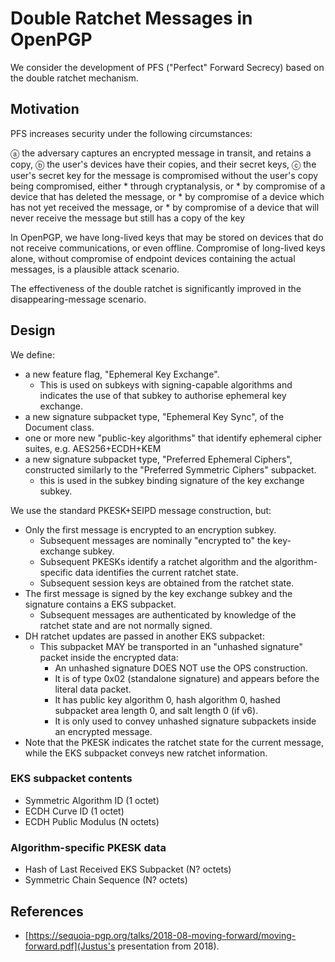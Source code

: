 # Double Ratchet Messages in OpenPGP

We consider the development of PFS ("Perfect" Forward Secrecy) based on the double ratchet mechanism.

## Motivation

PFS increases security under the following circumstances:

ⓐ the adversary captures an encrypted message in transit, and retains a copy,
ⓑ the user's devices have their copies, and their secret keys,
ⓒ the user's secret key for the message is compromised without the user's copy being compromised, either
    * through cryptanalysis, or
    * by compromise of a device that has deleted the message, or
    * by compromise of a device which has not yet received the message, or
    * by compromise of a device that will never receive the message but still has a copy of the key

In OpenPGP, we have long-lived keys that may be stored on devices that do not receive communications, or even offline.
Compromise of long-lived keys alone, without compromise of endpoint devices containing the actual messages, is a plausible attack scenario.

The effectiveness of the double ratchet is significantly improved in the disappearing-message scenario.

## Design

We define:

* a new feature flag, "Ephemeral Key Exchange".
    * This is used on subkeys with signing-capable algorithms and indicates the use of that subkey to authorise ephemeral key exchange.
* a new signature subpacket type, "Ephemeral Key Sync", of the Document class.
* one or more new "public-key algorithms" that identify ephemeral cipher suites, e.g. AES256+ECDH+KEM
* a new signature subpacket type, "Preferred Ephemeral Ciphers", constructed similarly to the "Preferred Symmetric Ciphers" subpacket.
    * this is used in the subkey binding signature of the key exchange subkey.

We use the standard PKESK+SEIPD message construction, but:

* Only the first message is encrypted to an encryption subkey.
    * Subsequent messages are nominally "encrypted to" the key-exchange subkey.
    * Subsequent PKESKs identify a ratchet algorithm and the algorithm-specific data identifies the current ratchet state.
    * Subsequent session keys are obtained from the ratchet state.
* The first message is signed by the key exchange subkey and the signature contains a EKS subpacket.
    * Subsequent messages are authenticated by knowledge of the ratchet state and are not normally signed.
* DH ratchet updates are passed in another EKS subpacket:
    * This subpacket MAY be transported in an "unhashed signature" packet inside the encrypted data:
        * An unhashed signature DOES NOT use the OPS construction.
        * It is of type 0x02 (standalone signature) and appears before the literal data packet.
        * It has public key algorithm 0, hash algorithm 0, hashed subpacket area length 0, and salt length 0 (if v6).
        * It is only used to convey unhashed signature subpackets inside an encrypted message.
* Note that the PKESK indicates the ratchet state for the current message, while the EKS subpacket conveys new ratchet information.

### EKS subpacket contents

* Symmetric Algorithm ID (1 octet)
* ECDH Curve ID (1 octet)
* ECDH Public Modulus (N octets)

### Algorithm-specific PKESK data

* Hash of Last Received EKS Subpacket (N? octets)
* Symmetric Chain Sequence (N? octets)

## References

* [https://sequoia-pgp.org/talks/2018-08-moving-forward/moving-forward.pdf](Justus's presentation from 2018).
